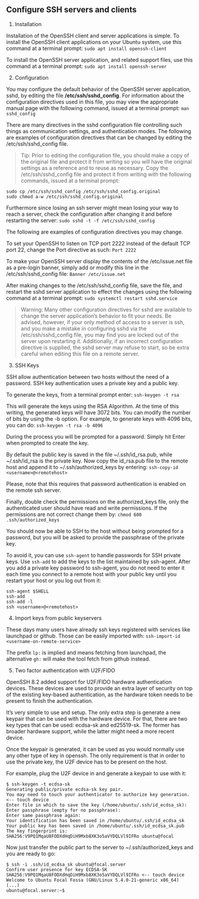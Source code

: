 ## Configure SSH servers and clients

1. Installation

Installation of the OpenSSH client and server applications is simple. To install the OpenSSH client applications on your Ubuntu system, use this command at a terminal prompt:
`sudo apt install openssh-client`

To install the OpenSSH server application, and related support files, use this command at a terminal prompt:
`sudo apt install openssh-server`

2. Configuration

You may configure the default behavior of the OpenSSH server application, sshd, by editing the file **/etc/ssh/sshd_config**. For information about the configuration directives used in this file, you may view the appropriate manual page with the following command, issued at a terminal prompt:
`man sshd_config`

There are many directives in the sshd configuration file controlling such things as communication settings, and authentication modes. The following are examples of configuration directives that can be changed by editing the /etc/ssh/sshd_config file.

> Tip: Prior to editing the configuration file, you should make a copy of the original file and protect it from writing so you will have the original settings as a reference and to reuse as necessary. Copy the /etc/ssh/sshd_config file and protect it from writing with the following commands, issued at a terminal prompt:
```
sudo cp /etc/ssh/sshd_config /etc/ssh/sshd_config.original
sudo chmod a-w /etc/ssh/sshd_config.original
```

Furthermore since losing an ssh server might mean losing your way to reach a server, check the configuration after changing it and before restarting the server:
`sudo sshd -t -f /etc/ssh/sshd_config`

The following are examples of configuration directives you may change.

To set your OpenSSH to listen on TCP port 2222 instead of the default TCP port 22, change the Port directive as such:
`Port 2222`

To make your OpenSSH server display the contents of the /etc/issue.net file as a pre-login banner, simply add or modify this line in the /etc/ssh/sshd_config file:
`Banner /etc/issue.net`

After making changes to the /etc/ssh/sshd_config file, save the file, and restart the sshd server application to effect the changes using the following command at a terminal prompt:
`sudo systemctl restart sshd.service`

> Warning: Many other configuration directives for sshd are available to change the server application’s behavior to fit your needs. Be advised, however, if your only method of access to a server is ssh, and you make a mistake in configuring sshd via the /etc/ssh/sshd_config file, you may find you are locked out of the server upon restarting it. Additionally, if an incorrect configuration directive is supplied, the sshd server may refuse to start, so be extra careful when editing this file on a remote server.

3. SSH Keys

SSH allow authentication between two hosts without the need of a password. SSH key authentication uses a private key and a public key.

To generate the keys, from a terminal prompt enter:
`ssh-keygen -t rsa`

This will generate the keys using the RSA Algorithm. At the time of this writing, the generated keys will have 3072 bits. You can modify the number of bits by using the -b option. For example, to generate keys with 4096 bits, you can do:
`ssh-keygen -t rsa -b 4096`

During the process you will be prompted for a password. Simply hit Enter when prompted to create the key.

By default the public key is saved in the file ~/.ssh/id_rsa.pub, while ~/.ssh/id_rsa is the private key. Now copy the id_rsa.pub file to the remote host and append it to ~/.ssh/authorized_keys by entering:
`ssh-copy-id <username>@<remotehost>`

Please, note that this requires that password authentication is enabled on the remote ssh server.

Finally, double check the permissions on the authorized_keys file, only the authenticated user should have read and write permissions. If the permissions are not correct change them by:
`chmod 600 .ssh/authorized_keys`

You should now be able to SSH to the host without being prompted for a password, but you will be asked to provide the passphrase of the private key.

To avoid it, you can use `ssh-agent` to handle passwords for SSH private keys. Use `ssh-add` to add the keys to the list maintained by ssh-agent. After you add a private key password to ssh-agent, you do not need to enter it each time you connect to a remote host with your public key until you restart your host or you log out from it:
```
ssh-agent $SHELL
ssh-add
ssh-add -l
ssh <username>@<remotehost>
```

4. Import keys from public keyservers

These days many users have already ssh keys registered with services like launchpad or github. Those can be easily imported with:
`ssh-import-id <username-on-remote-service>`

The prefix `lp:` is implied and means fetching from launchpad, the alternative `gh:` will make the tool fetch from github instead.

5. Two factor authentication with U2F/FIDO

OpenSSH 8.2 added support for U2F/FIDO hardware authentication devices. These devices are used to provide an extra layer of security on top of the existing key-based authentication, as the hardware token needs to be present to finish the authentication.

It’s very simple to use and setup. The only extra step is generate a new keypair that can be used with the hardware device. For that, there are two key types that can be used: ecdsa-sk and ed25519-sk. The former has broader hardware support, while the latter might need a more recent device.

Once the keypair is generated, it can be used as you would normally use any other type of key in openssh. The only requirement is that in order to use the private key, the U2F device has to be present on the host.

For example, plug the U2F device in and generate a keypair to use with it:
```
$ ssh-keygen -t ecdsa-sk
Generating public/private ecdsa-sk key pair.
You may need to touch your authenticator to authorize key generation. <-- touch device
Enter file in which to save the key (/home/ubuntu/.ssh/id_ecdsa_sk):
Enter passphrase (empty for no passphrase):
Enter same passphrase again:
Your identification has been saved in /home/ubuntu/.ssh/id_ecdsa_sk
Your public key has been saved in /home/ubuntu/.ssh/id_ecdsa_sk.pub
The key fingerprint is:
SHA256:V9PQ1MqaU8FODXdHqDiH9Mxb8XK3o5aVYDQLVl9IFRo ubuntu@focal
```

Now just transfer the public part to the server to ~/.ssh/authorized_keys and you are ready to go:
```
$ ssh -i .ssh/id_ecdsa_sk ubuntu@focal.server
Confirm user presence for key ECDSA-SK SHA256:V9PQ1MqaU8FODXdHqDiH9Mxb8XK3o5aVYDQLVl9IFRo <-- touch device
Welcome to Ubuntu Focal Fossa (GNU/Linux 5.4.0-21-generic x86_64)
(...)
ubuntu@focal.server:~$
```
